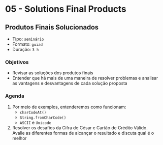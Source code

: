 # 05 - Solutions Final Products

## Produtos Finais Solucionados

* Tipo: `seminário`
* Formato: `guiad`
* Duração: `3 h`

### Objetivos

* Revisar as soluções dos produtos finais
* Entender que há mais de uma maneira de resolver problemas e analisar as vantagens e desvantagens de cada solução proposta

### Agenda

1. Por meio de exemplos, entenderemos como funcionam:
   * `charCodeAt()`
   * `String.fromCharCode()`
   * `ASCII` e `Unicode`
2. Resolver os desafios da Cifra de César e Cartão de Crédito Válido. Avalie as diferentes formas de alcançar o resultado e discuta qual é o melhor

